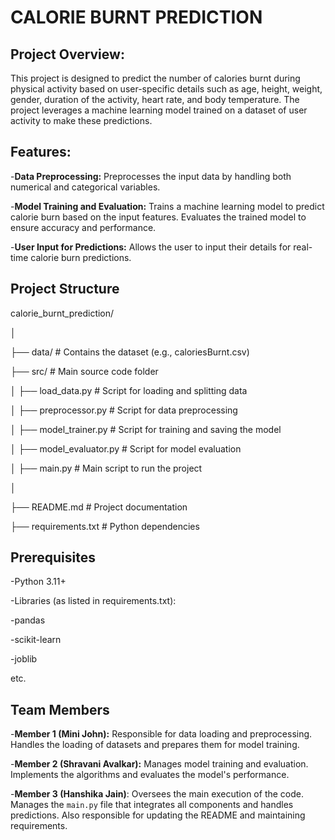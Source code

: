 # CALORIE BURNT PREDICTION

## Project Overview:
This project is designed to predict the number of calories burnt during physical activity based on user-specific details such as age, height, weight, gender, duration of the activity, heart rate, and body temperature. The project leverages a machine learning model trained on a dataset of user activity to make these predictions.

## Features:
-**Data Preprocessing:** Preprocesses the input data by handling both numerical and categorical variables.  

-**Model Training and Evaluation:** Trains a machine learning model to predict calorie burn based on the input features. Evaluates the trained model to ensure accuracy and performance.  

-**User Input for Predictions:** Allows the user to input their details for real-time calorie burn predictions.  


## Project Structure
calorie_burnt_prediction/  

│  

├── data/                    # Contains the dataset (e.g., caloriesBurnt.csv)  

├── src/                     # Main source code folder  

│   ├── load_data.py         # Script for loading and splitting data  

│   ├── preprocessor.py      # Script for data preprocessing  

│   ├── model_trainer.py     # Script for training and saving the model  

│   ├── model_evaluator.py   # Script for model evaluation  

│   ├── main.py              # Main script to run the project  

│  

├── README.md                # Project documentation  

├── requirements.txt         # Python dependencies  


## Prerequisites
-Python 3.11+  

-Libraries (as listed in requirements.txt):  

-pandas  

-scikit-learn  

-joblib  

etc.

## Team Members
-**Member 1 (Mini John):** Responsible for data loading and preprocessing. Handles the loading of datasets and prepares them for model training.  

-**Member 2 (Shravani Avalkar):** Manages model training and evaluation. Implements the algorithms and evaluates the model's performance.  

-**Member 3 (Hanshika Jain)**: Oversees the main execution of the code. Manages the `main.py` file that integrates all components and handles predictions. Also responsible for updating the README and maintaining requirements.  
